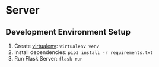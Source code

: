 # Server
## Development Environment Setup
1. Create [virtualenv](https://virtualenv.pypa.io/en/latest/user_guide.html): `virtualenv venv`
2. Install dependencies: `pip3 install -r requirements.txt`
3. Run Flask Server: `flask run`